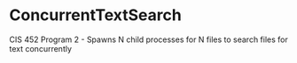 # ConcurrentTextSearch
CIS 452 Program 2 - Spawns N child processes for N files to search files for text concurrently
